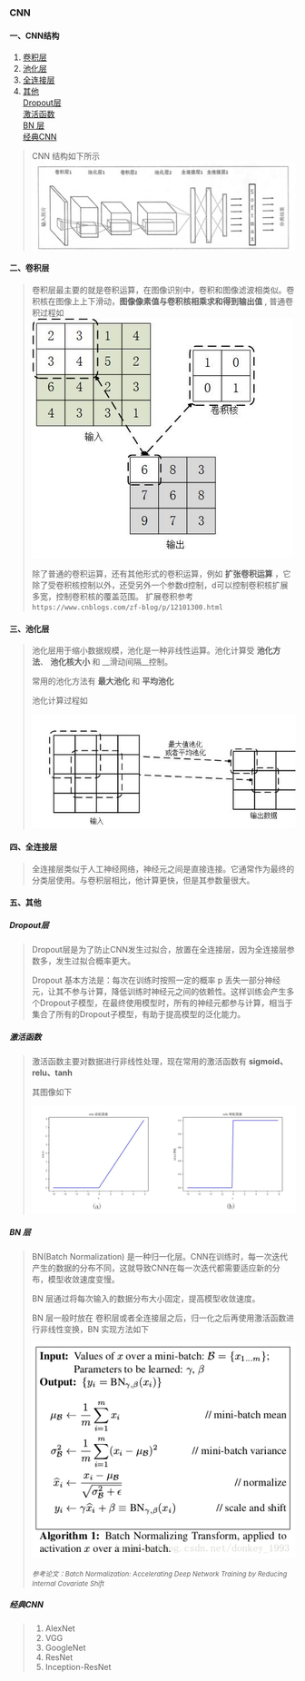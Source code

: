 ### CNN
#### <span id="p1">一、CNN结构</span>
1. [卷积层](#p2)
2. [池化层](#p3)
3. [全连接层](#p4)
4. [其他](#p5)  
 [Dropout层](#p5.1)  
 [激活函数](#p5.2)  
 [BN 层](#p5.3)  
 [经典CNN](#p5.4)  

> CNN 结构如下所示  
> <img src="./sources/img/cnn.jpg" align="center">


#### <span id="p2">二、卷积层</span>
> 卷积层最主要的就是卷积运算，在图像识别中，卷积和图像滤波相类似。卷积核在图像上上下滑动，__图像像素值与卷积核相乘求和得到输出值__
> , 普通卷积过程如  
> ![卷积过程](./sources/img/juanji.jpg)
> 
> 除了普通的卷积运算，还有其他形式的卷积运算，例如 __扩张卷积运算__ ，它除了受卷积核控制以外，还受另外一个参数d控制，d可以控制卷积核扩展多宽，控制卷积核的覆盖范围。 扩展卷积参考`https://www.cnblogs.com/zf-blog/p/12101300.html`

#### <span id="p3">三、池化层</span>
> 池化层用于缩小数据规模，池化是一种非线性运算。池化计算受 __池化方法__、 __池化核大小__ 和 __滑动间隔__控制。
> 
> 常用的池化方法有 __最大池化__ 和 __平均池化__ 
> 
> 池化计算过程如
> 
> ![池化过程](./sources/img/chihua.jpg)

#### <span id="p4">四、全连接层</span>
> 全连接层类似于人工神经网络，神经元之间是直接连接。它通常作为最终的分类层使用。与卷积层相比，他计算更快，但是其参数量很大。

#### <span id="p5">五、其他</span>
##### <span id="p5.1">Dropout层</span>
> Dropout层是为了防止CNN发生过拟合，放置在全连接层，因为全连接层参数多，发生过拟合概率更大。
> 
> Dropout 基本方法是：每次在训练时按照一定的概率 p 丢失一部分神经元，让其不参与计算，降低训练时神经元之间的依赖性。这样训练会产生多个Dropout子模型，在最终使用模型时，所有的神经元都参与计算，相当于集合了所有的Dropout子模型，有助于提高模型的泛化能力。

##### <span id="p5.2">激活函数</span>
> 激活函数主要对数据进行非线性处理，现在常用的激活函数有 __sigmoid、relu、tanh__
> 
> 其图像如下
> 
> <img src="./sources/img/jihuofunc.jpg">

##### <span id="p5.3">BN 层</span>
> BN(Batch Normalization) 是一种归一化层。CNN在训练时，每一次迭代产生的数据的分布不同，这就导致CNN在每一次迭代都需要适应新的分布，模型收敛速度变慢。
> 
> BN 层通过将每次输入的数据分布大小固定，提高模型收敛速度。
> 
> BN 层一般时放在 卷积层或者全连接层之后，归一化之后再使用激活函数进行非线性变换，BN 实现方法如下 
> 
> <img src="./sources/img/bn.png">
> 
> <small><i>参考论文：Batch Normalization: Accelerating Deep Network Training by Reducing Internal Covariate Shift</i></small>

##### <span id="p5.4">经典CNN</span>
> 1. AlexNet
> 2. VGG
> 3. GoogleNet
> 4. ResNet
> 5. Inception-ResNet
